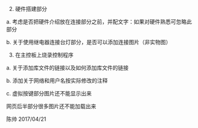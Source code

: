 2. 硬件搭建部分

a. 考虑是否把硬件介绍放在连接部分之前，并配文字：如果对硬件熟悉可忽略此部分

b. 关于使用继电器连接台灯部分，是否可以添加连接图片（非实物图）



3. 在主控板上烧录控制程序

a. 关于添加库文件的链接以及如何添加库文件的链接

b. 添加关于网络和用户名按实际修改的注释

c. 虚拟按键部分图片还不能显示出来

网页后半部分很多图片还不能加载出来



陈帅 2017/04/21